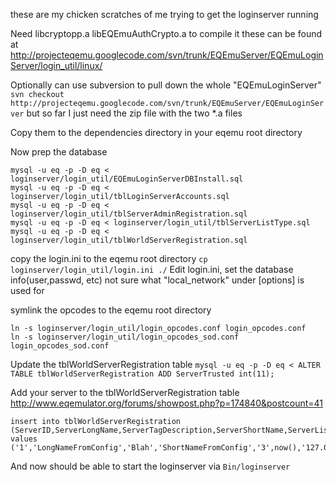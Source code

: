 these are my chicken scratches of me trying to get the loginserver running

Need libcryptopp.a  libEQEmuAuthCrypto.a to compile it
these can be found at
http://projecteqemu.googlecode.com/svn/trunk/EQEmuServer/EQEmuLoginServer/login_util/linux/

Optionally can use subversion to pull down the whole "EQEmuLoginServer"
`svn checkout http://projecteqemu.googlecode.com/svn/trunk/EQEmuServer/EQEmuLoginServer`
but so far I just need the zip file with the two *.a files

Copy them to the dependencies directory in your eqemu root directory

Now prep the database
~~~
mysql -u eq -p -D eq < loginserver/login_util/EQEmuLoginServerDBInstall.sql
mysql -u eq -p -D eq < loginserver/login_util/tblLoginServerAccounts.sql
mysql -u eq -p -D eq < loginserver/login_util/tblServerAdminRegistration.sql
mysql -u eq -p -D eq < loginserver/login_util/tblServerListType.sql
mysql -u eq -p -D eq < loginserver/login_util/tblWorldServerRegistration.sql
~~~

copy the login.ini to the eqemu root directory
`cp loginserver/login_util/login.ini ./`
Edit login.ini, set the database info(user,passwd, etc)
not sure what "local_network" under [options] is used for

symlink the opcodes to the eqemu root directory
~~~
ln -s loginserver/login_util/login_opcodes.conf login_opcodes.conf
ln -s loginserver/login_util/login_opcodes_sod.conf login_opcodes_sod.conf
~~~

Update the tblWorldServerRegistration table
`mysql -u eq -p -D eq < ALTER TABLE tblWorldServerRegistration ADD ServerTrusted int(11);`

Add your server to the tblWorldServerRegistration table
http://www.eqemulator.org/forums/showpost.php?p=174840&postcount=41
~~~
insert into tblWorldServerRegistration
(ServerID,ServerLongName,ServerTagDescription,ServerShortName,ServerListTypeID,ServerLastLoginDate,ServerLastIPAddr,ServerAdminID,Note,ServerTrusted)
values
('1','LongNameFromConfig','Blah','ShortNameFromConfig','3',now(),'127.0.0.1','1','','1');
~~~

And now should be able to start the loginserver via `Bin/loginserver`


